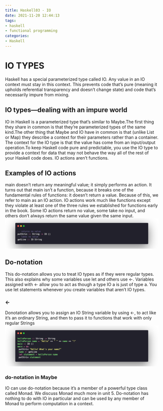 ```yaml
---
title: Haskell03 - IO
date: 2021-11-20 12:44:13
tags:
- haskell 
- functional programming
categories:
- Haskell
---
```


# IO TYPES
Haskell has a special parameterized type called IO. Any value in an IO context must stay in this context. This prevents code that’s pure (meaning it upholds referential transparency and doesn’t change state) and code that’s necessarily impure from mixing.

## IO types—dealing with an impure world
IO in Haskell is a parameterized type that’s similar to Maybe.The first thing they share in common is that they’re parameterized types of the same kind.The other thing that Maybe and IO have in common is that (unlike List or Map) they describe a context for their parameters rather than a container. The context for the IO type is that the value has come from an input/output operation.To keep Haskell code pure and predictable, you use the IO type to provide a context for data that may not behave the way all of the rest of your Haskell code does. IO actions aren’t functions.

## Examples of IO actions
main doesn’t return any meaningful value; it simply performs an action. It turns out that main isn’t a function, because it breaks one of the fundamental rules of functions: it doesn’t return a value. Because of this, we refer to main as an IO action. IO actions work much like functions except they violate at least one of the three rules we established for functions early in the book. Some IO actions return no value, some take no input, and others don’t always return the same value given the same input.
![alt](IO/1.png)

## Do-notation
This do-notation allows you to treat IO types as if they were regular types. This also explains why some variables use let and others use <-. Variables assigned with <- allow you to act as though a type IO a is just of type a. You use let statements whenever you create variables that aren’t IO types.

### <-
Donotation allows you to assign an IO String variable by using <-, to act like it’s an ordinary String, and then to pass it to functions that work with only regular Strings
![alt](IO/2.png)

### do-notation in Maybe
IO can use do-notation because it’s a member of a powerful type class called Monad. We discuss Monad much more in unit 5. Do-notation has nothing to do with IO in particular and can be used by any member of Monad to perform computation in a context. 